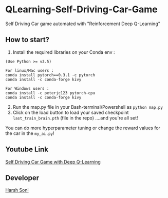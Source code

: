 # QLearning-Self-Driving-Car-Game
Self Driving Car game automated with "Reinforcement Deep Q-Learning"

## How to start?
1. Install the required libraries on your Conda env :
```
(Use Python >= v3.5)

For linux/Mac users :
conda install pytorch==0.3.1 -c pytorch
conda install -c conda-forge kivy

For Windows users : 
conda install -c peterjc123 pytorch-cpu
conda install -c conda-forge kivy
```
2. Run the map.py file in your Bash-terminal/Powershell as ```python map.py```
3. Click on the load button to load your saved checkpoint ```last_train_brain.pth``` (file in the repo)
....and you're all set!

You can do more hyperparameter tuning or change the reward values for the car in the ```my_ai.py```!

## Youtube Link
[Self Driving Car Game with Deep Q-Learning](https://www.youtube.com/watch?v=V7LyPpAfcdo)

## Developer
[Harsh Soni](https://www.linkedin.com/in/harsh24soni)
